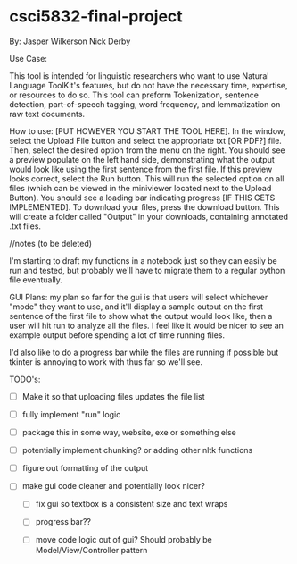 # csci5832-final-project

By:
Jasper Wilkerson
Nick Derby

Use Case:

This tool is intended for linguistic researchers who want to use Natural Language ToolKit's features, but do not have the necessary time, expertise, or resources to do so. This tool can preform Tokenization, sentence detection, part-of-speech tagging, word frequency, and lemmatization on raw text documents. 

How to use:
[PUT HOWEVER YOU START THE TOOL HERE]. In the window, select the Upload File button and select the appropriate txt [OR PDF?] file. Then, select the desired option from the menu on the right. You should see a preview populate on the left hand side, demonstrating what the output would look like using the first sentence from the first file. If this preview looks correct, select the Run button. This will run the selected option on all files (which can be viewed in the miniviewer located next to the Upload Button). You should see a loading bar indicating progress [IF THIS GETS IMPLEMENTED]. To download your files, press the download button. This will create a folder called "Output" in your downloads, containing annotated .txt files. 


//notes (to be deleted)

I'm starting to draft my functions in a notebook just so they can easily be run and tested, but probably we'll have to migrate them to a regular python file eventually.

GUI Plans: my plan so far for the gui is that users will select whichever "mode" they want to use, and it'll display a sample output on the first sentence of the first file to show what the output would look like, then a user will hit run to analyze all the files. I feel like it would be nicer to see an example output before spending a lot of time running files. 

I'd also like to do a progress bar while the files are running if possible but tkinter is annoying to work with thus far so we'll see. 

TODO's: 

- [ ] Make it so that uploading files updates the file list

- [ ] fully implement "run" logic 

- [ ] package this in some way, website, exe or something else

- [ ] potentially implement chunking? or adding other nltk functions

- [ ] figure out formatting of the output

- [ ] make gui code cleaner and potentially look nicer?

    - [ ] fix gui so textbox is a consistent size and text wraps

    - [ ] progress bar??

    - [ ] move code logic out of gui? Should probably be Model/View/Controller pattern
